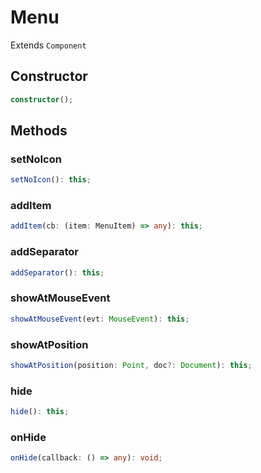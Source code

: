 # Menu

Extends `Component`

## Constructor

```ts
constructor();
```

## Methods

### setNoIcon

```ts
setNoIcon(): this;
```

### addItem

```ts
addItem(cb: (item: MenuItem) => any): this;
```

### addSeparator

```ts
addSeparator(): this;
```

### showAtMouseEvent

```ts
showAtMouseEvent(evt: MouseEvent): this;
```

### showAtPosition

```ts
showAtPosition(position: Point, doc?: Document): this;
```

### hide

```ts
hide(): this;
```

### onHide

```ts
onHide(callback: () => any): void;
```
